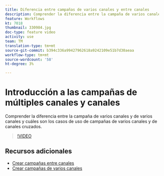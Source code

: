 ```yaml
---
title: Diferencia entre campañas de varios canales y entre canales
description: Comprender la diferencia entre la campaña de varios canales y de varios canales y cuáles son los casos de uso de campañas de varios canales y de canales cruzados.
feature: Workflows
kt: 7018
thumbnail: 330984.jpg
doc-type: feature video
activity: use
team: TM
translation-type: tm+mt
source-git-commit: b394c336a99427962618a9242109e51b7d30aeaa
workflow-type: tm+mt
source-wordcount: '58'
ht-degree: 3%

---
```



# Introducción a las campañas de múltiples canales y canales

Comprender la diferencia entre la campaña de varios canales y de varios canales y cuáles son los casos de uso de campañas de varios canales y de canales cruzados.

>[!VIDEO](https://video.tv.adobe.com/v/330984?quality=12)

## Recursos adicionales

* [Crear campañas entre canales](/help/orchestrating-campaigns/cross-channel-campaigns.md)
* [Crear campañas de varios canales](/help/orchestrating-campaigns/multi-channel-campaigns.md)

